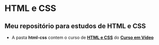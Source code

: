 # HTML e CSS
 Meu repositório para estudos de HTML e CSS
 ---
 * A pasta **html-css** contem o curso de **[HTML e CSS](https://www.youtube.com/watch?v=Ejkb_YpuHWs&list=PLHz_AreHm4dkZ9-atkcmcBaMZdmLHft8n)** do **[Curso em Vídeo](https://www.youtube.com/user/cursosemvideo)**
